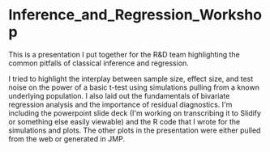 # Inference_and_Regression_Workshop
This is a presentation I put together for the R&amp;D team highlighting the common pitfalls of classical inference and regression.

I tried to highlight the interplay between sample size, effect size, and test noise on the power of a basic t-test using simulations pulling from a known underlying population.  I also laid out the fundamentals of bivariate regression analysis and the importance of residual diagnostics.  I'm including the powerpoint slide deck (I'm working on transcribing it to Slidify or something else easily viewable) and the R code that I wrote for the simulations and plots.  The other plots in the presentation were either pulled from the web or generated in JMP.

